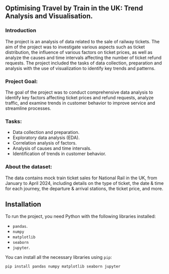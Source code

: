 ## Optimising Travel by Train in the UK: Trend Analysis and Visualisation. 

### Introduction

The project is an analysis of data related to the sale of railway tickets. The aim of the project was to investigate various aspects such as ticket distribution, the influence of various factors on ticket prices, as well as analyze the causes and time intervals affecting the number of ticket refund requests. The project included the tasks of data collection, preparation and analysis with the use of visualization to identify key trends and patterns.

### Project Goal:
The goal of the project was to conduct comprehensive data analysis to identify key factors affecting ticket prices and refund requests, analyze traffic, and examine trends in customer behavior to improve service and streamline processes.

### Tasks:
* Data collection and preparation.
* Exploratory data analysis (EDA).
* Correlation analysis of factors.
* Analysis of causes and time intervals.
* Identification of trends in customer behavior.

### About the dataset:

The data contains mock train ticket sales for National Rail in the UK, from January to April 2024, including details on the type of ticket, the date & time for each journey, the departure & arrival stations, the ticket price, and more.

## Installation

To run the project, you need Python with the following libraries installed:

- `pandas`.
- `numpy`
- `matplotlib`
- `seaborn`
- `jupyter`.

You can install all the necessary libraries using `pip`:

```bash
pip install pandas numpy matplotlib seaborn jupyter
